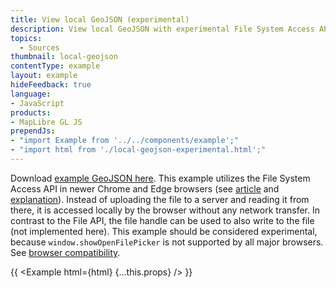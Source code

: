 ```yaml
---
title: View local GeoJSON (experimental)
description: View local GeoJSON with experimental File System Access API.
topics:
  - Sources
thumbnail: local-geojson
contentType: example
layout: example
hideFeedback: true
language:
- JavaScript
products:
- MapLibre GL JS
prependJs:
- "import Example from '../../components/example';"
- "import html from './local-geojson-experimental.html';"
---
```


Download [example GeoJSON here](https://data-roscoco.opendata.arcgis.com/datasets/0371f25602be4f5f9145e9b76e2de54b_0.geojson?outSR=%7B%22latestWkid%22%3A2157%2C%22wkid%22%3A2157%7D). This example utilizes the File System Access API in newer Chrome and Edge browsers (see [article](https://web.dev/file-system-access/) and [explanation](https://github.com/WICG/file-system-access/blob/main/EXPLAINER.md)). Instead of uploading the file to a server and reading it from there, it is accessed locally by the browser without any network transfer. In contrast to the File API, the file handle can be used to also write to the file (not implemented here). This example should be considered experimental, because `window.showOpenFilePicker` is not supported by all major browsers. See [browser compatibility](https://developer.mozilla.org/en-US/docs/Web/API/Window/showOpenFilePicker#browser_compatibility).

{{ <Example html={html} {...this.props} /> }}
